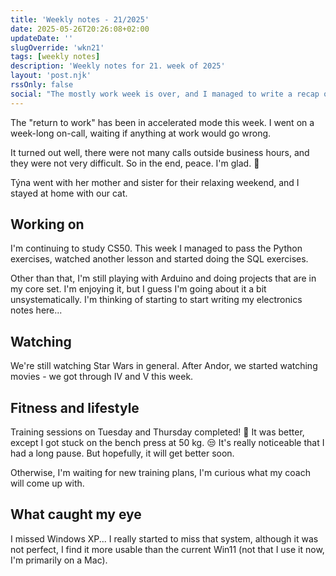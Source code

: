 ```yaml
---
title: 'Weekly notes - 21/2025'
date: 2025-05-26T20:26:08+02:00
updateDate: ''
slugOverride: 'wkn21'
tags: [weekly notes]
description: 'Weekly notes for 21. week of 2025'
layout: 'post.njk'
rssOnly: false
social: "The mostly work week is over, and I managed to write a recap of it before Tuesday! That deserves a celebration or something! 🥳"
---
```

The "return to work" has been in accelerated mode this week. I went on a week-long on-call, waiting if anything at work would go wrong.

It turned out well, there were not many calls outside business hours, and they were not very difficult. So in the end, peace. I'm glad. 🙂

Týna went with her mother and sister for their relaxing weekend, and I stayed at home with our cat.

## Working on
I'm continuing to study CS50. This week I managed to pass the Python exercises, watched another lesson and started doing the SQL exercises.

Other than that, I'm still playing with Arduino and doing projects that are in my core set. I'm enjoying it, but I guess I'm going about it a bit unsystematically. I'm thinking of starting to start writing my electronics notes here...

## Watching
We're still watching Star Wars in general. After Andor, we started watching movies - we got through IV and V this week.

## Fitness and lifestyle
Training sessions on Tuesday and Thursday completed! 🙂 It was better, except I got stuck on the bench press at 50 kg. 😒 It's really noticeable that I had a long pause. But hopefully, it will get better soon.

Otherwise, I'm waiting for new training plans, I'm curious what my coach will come up with.

## What caught my eye
I missed Windows XP... I really started to miss that system, although it was not perfect, I find it more usable than the current Win11 (not that I use it now, I'm primarily on a Mac). 